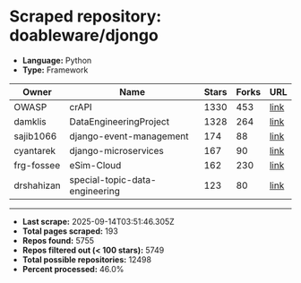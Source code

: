 # Scraped repository: doableware/djongo
* **Language:** Python
* **Type:** Framework

| Owner | Name | Stars | Forks | URL |
|---|---|---|---|---|
| OWASP | crAPI | 1330 | 453 | [link](https://github.com/OWASP/crAPI) |
| damklis | DataEngineeringProject | 1328 | 264 | [link](https://github.com/damklis/DataEngineeringProject) |
| sajib1066 | django-event-management | 174 | 88 | [link](https://github.com/sajib1066/django-event-management) |
| cyantarek | django-microservices | 167 | 90 | [link](https://github.com/cyantarek/django-microservices) |
| frg-fossee | eSim-Cloud | 162 | 230 | [link](https://github.com/frg-fossee/eSim-Cloud) |
| drshahizan | special-topic-data-engineering | 123 | 80 | [link](https://github.com/drshahizan/special-topic-data-engineering) |

---
* **Last scrape:** 2025-09-14T03:51:46.305Z
* **Total pages scraped:** 193
* **Repos found:** 5755
* **Repos filtered out (< 100 stars):** 5749
* **Total possible repositories:** 12498
* **Percent processed:** 46.0%
